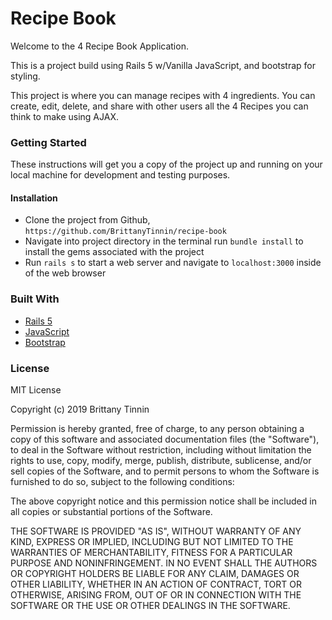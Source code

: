 # Recipe Book

Welcome to the 4 Recipe Book Application.

This is a project build using Rails 5 w/Vanilla JavaScript, and bootstrap for styling.

This project is where you can manage recipes with 4 ingredients. You can create, edit, delete, and share with other users all the 4 Recipes you can think to make using AJAX.


### Getting Started

These instructions will get you a copy of the project up and running on your local machine for development and testing purposes. 


#### Installation

  * Clone the project from Github, `https://github.com/BrittanyTinnin/recipe-book`
  * Navigate into project directory in the terminal run `bundle install` to install the gems associated with the project
  * Run `rails s` to start a web server and navigate to `localhost:3000` inside of the web browser


### Built With
  * [Rails 5](https://rubyonrails.org/)
  * [JavaScript](https://developer.mozilla.org/en-US/docs/Web/JavaScript)
  * [Bootstrap](https://getbootstrap.com/)


### License

MIT License

Copyright (c) 2019 Brittany Tinnin

Permission is hereby granted, free of charge, to any person obtaining a copy
of this software and associated documentation files (the "Software"), to deal
in the Software without restriction, including without limitation the rights
to use, copy, modify, merge, publish, distribute, sublicense, and/or sell
copies of the Software, and to permit persons to whom the Software is
furnished to do so, subject to the following conditions:

The above copyright notice and this permission notice shall be included in all
copies or substantial portions of the Software.

THE SOFTWARE IS PROVIDED "AS IS", WITHOUT WARRANTY OF ANY KIND, EXPRESS OR
IMPLIED, INCLUDING BUT NOT LIMITED TO THE WARRANTIES OF MERCHANTABILITY,
FITNESS FOR A PARTICULAR PURPOSE AND NONINFRINGEMENT. IN NO EVENT SHALL THE
AUTHORS OR COPYRIGHT HOLDERS BE LIABLE FOR ANY CLAIM, DAMAGES OR OTHER
LIABILITY, WHETHER IN AN ACTION OF CONTRACT, TORT OR OTHERWISE, ARISING FROM,
OUT OF OR IN CONNECTION WITH THE SOFTWARE OR THE USE OR OTHER DEALINGS IN THE
SOFTWARE.
